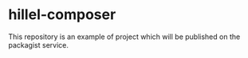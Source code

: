 # hillel-composer
This repository is an example of project which will be published on the packagist service.
